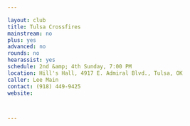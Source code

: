 ```yaml
---

layout: club
title: Tulsa Crossfires
mainstream: no
plus: yes
advanced: no
rounds: no
hearassist: yes
schedule: 2nd &amp; 4th Sunday, 7:00 PM
location: Hill's Hall, 4917 E. Admiral Blvd., Tulsa, OK
caller: Lee Main
contact: (918) 449-9425
website: 



---
```


